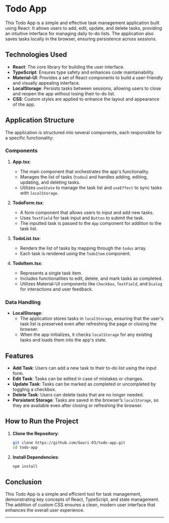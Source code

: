 
# Todo App

This Todo App is a simple and effective task management application built using React. It allows users to add, edit, update, and delete tasks, providing an intuitive interface for managing daily to-do lists. The application also saves tasks locally in the browser, ensuring persistence across sessions.

## Technologies Used

- **React**: The core library for building the user interface.
- **TypeScript**: Ensures type safety and enhances code maintainability.
- **Material-UI**: Provides a set of React components to build a user-friendly and visually appealing interface.
- **LocalStorage**: Persists tasks between sessions, allowing users to close and reopen the app without losing their to-do list.
- **CSS**: Custom styles are applied to enhance the layout and appearance of the app.

## Application Structure

The application is structured into several components, each responsible for a specific functionality:

### Components

1. **App.tsx**:
   - The main component that orchestrates the app's functionality.
   - Manages the list of tasks (`todos`) and handles adding, editing, updating, and deleting tasks.
   - Utilizes `useState` to manage the task list and `useEffect` to sync tasks with `localStorage`.

2. **TodoForm.tsx**:
   - A form component that allows users to input and add new tasks.
   - Uses `TextField` for task input and `Button` to submit the task.
   - The inputted task is passed to the `App` component for addition to the task list.

3. **TodoList.tsx**:
   - Renders the list of tasks by mapping through the `todos` array.
   - Each task is rendered using the `TodoItem` component.

4. **TodoItem.tsx**:
   - Represents a single task item.
   - Includes functionalities to edit, delete, and mark tasks as completed.
   - Utilizes Material-UI components like `Checkbox`, `TextField`, and `Dialog` for interactions and user feedback.

### Data Handling

- **LocalStorage**:
  - The application stores tasks in `localStorage`, ensuring that the user's task list is preserved even after refreshing the page or closing the browser.
  - When the app initializes, it checks `localStorage` for any existing tasks and loads them into the app's state.

## Features

- **Add Task**: Users can add a new task to their to-do list using the input form.
- **Edit Task**: Tasks can be edited in case of mistakes or changes.
- **Update Task**: Tasks can be marked as completed or uncompleted by toggling a checkbox.
- **Delete Task**: Users can delete tasks that are no longer needed.
- **Persistent Storage**: Tasks are saved in the browser’s `localStorage`, so they are available even after closing or refreshing the browser.

## How to Run the Project

1. **Clone the Repository**:
   ```bash
   git clone https://github.com/Gauri-03/todo-app.git
   cd todo-app
   ```

2. **Install Dependencies**:
   ```bash
   npm install
   ```

## Conclusion

This Todo App is a simple and efficient tool for task management, demonstrating key concepts of React, TypeScript, and state management. The addition of custom CSS ensures a clean, modern user interface that enhances the overall user experience.

---
